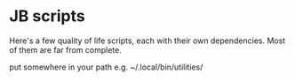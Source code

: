 
# JB scripts
Here's a few quality of life scripts, each with their own dependencies. Most of them are far from complete.

put somewhere in your path e.g. ~/.local/bin/utilities/



